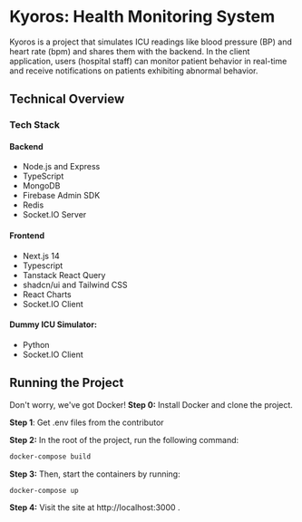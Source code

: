 # Kyoros: Health Monitoring System

Kyoros is a project that simulates ICU readings like blood pressure (BP) and heart rate (bpm) and shares them with the backend. In the client application, users (hospital staff) can monitor patient behavior in real-time and receive notifications on patients exhibiting abnormal behavior.

## Technical Overview

### Tech Stack

#### Backend

- Node.js and Express
- TypeScript
- MongoDB
- Firebase Admin SDK
- Redis
- Socket.IO Server

#### Frontend

- Next.js 14
- Typescript
- Tanstack React Query
- shadcn/ui and Tailwind CSS
- React Charts
- Socket.IO Client

#### Dummy ICU Simulator:

- Python
- Socket.IO Client

## Running the Project

Don't worry, we've got Docker!
**Step 0:** Install Docker and clone the project.

**Step 1**: Get .env files from the contributor

**Step 2:**
In the root of the project, run the following command:

```bash
docker-compose build
```

**Step 3:**
Then, start the containers by running:

```bash
docker-compose up
```

**Step 4:**
Visit the site at http://localhost:3000 .

